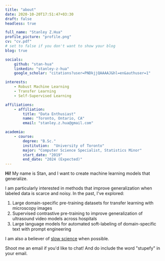 ```yaml
---
title: "about"
date: 2020-10-20T17:51:47+03:30
draft: false
headless: true

full_name: "Stanley Z.Hua"
profile_picture: "profile.png"
cv: "cv.pdf"
# set to false if you don't want to show your blog
blog: true

socials:
    github: "stan-hua"
    linkedin: "stanley-z-hua"
    google_scholar: "citations?user=PNDkjjQAAAAJ&hl=en&authuser=1"

interests:
    - Robust Machine Learning
    - Transfer Learning
    - Self-Supervised Learning

affiliations:
    - affiliation:
        title: "Data Enthusiast"
        name: "Toronto, Ontario, CA"
        email: "stanley.z.hua@gmail.com"

academia:
    - course:
        degree: "B.Sc."
        institution:  "University of Toronto"
        major: "Computer Science Specialist, Statistics Minor"
        start_date: "2019"
        end_date: "2024 (Expected)"
---
```


**Hi!** My name is Stan, and I want to create machine learning models that generalize.

I am particularly interested in methods that improve generalization when labeled data is scarce and noisy. In the past, I've explored:
1. Large domain-specific pre-training datasets for transfer learning with microscopy images
2. Supervised contrastive pre-training to improve generalization of ultrasound video models across hospitals
3. Large language models for automated soft-labeling of domain-specific text with prompt engineering

I am also a believer of [slow science](https://en.wikipedia.org/wiki/Slow_science) when possible.

Shoot me an email if you'd like to chat! And do include the word "stupefy" in your email.

